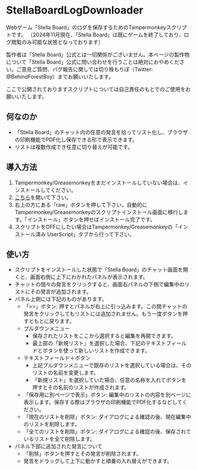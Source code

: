 # StellaBoardLogDownloader
Webゲーム「Stella Board」のログを保存するためのTampermonkeyスクリプトです。
（2024年11月現在、「Stella Board」は既にゲームを終了しており、ログ閲覧のみ可能な状態となっております）

製作者は「Stella Board」公式とは一切関係がございません。本ページの製作物について「Stella Board」公式に問い合わせを行うことは絶対におやめください。ご意見ご質問、バグ報告に関しては切り株もりぼ（Twitter: @BehindForestBoy）までお願いいたします。

ここで公開されておりますスクリプトについては自己責任のもとでのご使用をお願いいたします。

## 何なのか
- 「Stella Board」のチャット内の任意の発言を拾ってリスト化し、ブラウザの印刷機能でPDF化し保存できる形で表示できます。
- リストは複数作成でき任意に切り替えが可能です。

## 導入方法
1. Tampermonkey/Greasemonkeyをまだインストールしていない場合は、インストールしてください。
2. [こちら](https://github.com/uedadaze/StellaBoardLogDownloader/blob/main/StellaBoardLogDownloader.user.js)を開いて下さい。
3. 右上の方にある「raw」ボタンを押して下さい。自動的にTampermonkey/Greasemonkeyのスクリプトインストール画面に移行します。「インストール」ボタンを押せばインストール完了です。
4. スクリプトをOFFにしたい場合はTampermonkey/Greasemonkeyの「インストール済み UserScript」タブから行って下さい。

## 使い方
- スクリプトをインストールした状態で「Stella Board」のチャット画面を開くと、画面右側に上下にわかれたパネルが表示されます。
- チャットの個々の発言をクリックすると、画面右パネルの下側で編集中のリストにその発言が追加されます。
- パネル上側には下記のものがあります。
  - 「>>」ボタン: 押すとパネルが右上に引っ込みます。この間チャットの発言をクリックしてもリストには追加されません。もう一度ボタンを押すともとに戻ります。
  - プルダウンメニュー
    - 保存されたリストをここから選択すると編集を再開できます。
    - 最上部の「新規リスト」を選択した場合、下記のテキストフィールドとボタンを使って新しいリストを作成できます。
  - テキストフィールド＋ボタン
    - 上記プルダウンメニューで既存のリストを選択している場合は、そのリストの名前を変更します。
    - 「新規リスト」を選択していた場合、任意の名称を入れてボタンを押すとその名前のリストが作成されます。
  - 「保存用に別ページで表示」ボタン: 編集中のリストの内容を別ページに表示します。保存する際はブラウザの印刷機能でPDF化するなどしてください。
  - 「現在のリストを削除」ボタン: ダイアログによる確認の後、現在編集中のリストを削除します。
  - 「全てのリストを削除」ボタン: ダイアログによる確認の後、保存されているリストを全て削除します。
- パネル下部に追加された発言について
  - 「削除」ボタンを押すとその発言が削除されます。
  - 発言をドラッグして上下に動かすと順番の入れ替えができます。
